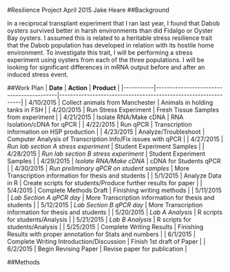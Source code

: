 #Resilience Project April 2015
Jake Heare
##Background

In a reciprocal transplant experiment that I ran last year, I found that Dabob oysters survived better in harsh environments than did Fidalgo or Oyster Bay oysters. I assumed this is related to a heritable stress resilience trait that the Dabob population has developed in relation with its hostile home environment. To investigate this trait, I will be performing a stress experiment using oysters from each of the three populations. I will be looking for significant differences in mRNA output before and after an induced stress event.

##Work Plan
| **Date**      | **Action**                                   | **Product**                                                       |
|-----------|------------------------------------------|----------------------------------------------------------------|
| 4/10/2015 | Collect animals from Manchester          | Animals in holding tanks in FSH                                |
| 4/20/2015 | Run Stress Experiment                    | Fresh Tissue Samples from experiment                           |
| 4/21/2015 | Isolate RNA/Make cDNA                    | RNA Isolation/cDNA for qPCR                                    |
| 4/22/2015 | Run qPCR                                 | Transcription information on HSP production                    |
| 4/23/2015 | Analyze/Troubleshoot                     | Computer Analysis of Transcription Info/Fix issues with qPCR   |
| 4/27/2015 | *Run lab section A stress experiment*      | Student Experiment Samples                                     |
| 4/28/2015 | *Run lab section B stress experiment*      | Student Experiment Samples                                     |
| 4/29/2015 | *Isolate RNA/Make cDNA*                    | cDNA for Students qPCR                                         |
| 4/30/2015 | *Run preliminary qPCR on student samples*  | More Transcription information for thesis and students         |
| 5/1/2015  | Analyze Data in R                        | Create scripts for students/Produce further results for paper  |
| 5/4/2015  | Complete Methods Draft                   | Finishing writing methods                                      |
| 5/11/2015 | *Lab Section A qPCR day*                   | More Transcription information for thesis and students         |
| 5/12/2015 | *Lab Section B qPCR day*                   | More Transcription information for thesis and students         |
| 5/20/2015 | *Lab A Analysis*                           | R scripts for students/Analysis                                |
| 5/21/2015 | *Lab B Analysis*                           | R scripts for students/Analysis                                |
| 5/25/2015 | Complete Writing Results                 | Finishing Results with proper annotation for Stats and numbers |
| 6/1/2015  | Complete Writing Introduction/Discussion | Finish 1st draft of Paper                                      |
| 6/2/2015  | Begin Revising Paper                     | Revise paper for publication                                   |

##Methods
